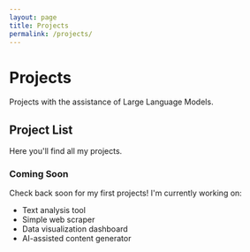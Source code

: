 ```yaml
---
layout: page
title: Projects
permalink: /projects/
---
```


# Projects

Projects with the assistance of Large Language Models.

## Project List

Here you'll find all my projects.

<!-- The Jekyll template system will automatically list your projects here when the site builds -->
<!-- For now, you'll see this static content in the preview, but after the site builds, your projects will appear -->

### Coming Soon

Check back soon for my first projects! I'm currently working on:

- Text analysis tool
- Simple web scraper
- Data visualization dashboard
- AI-assisted content generator
